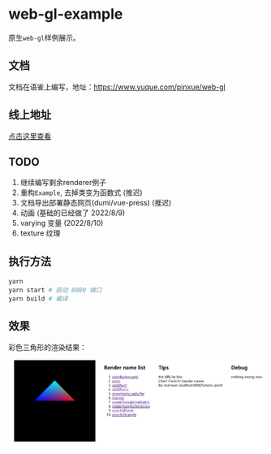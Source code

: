 # web-gl-example

原生`web-gl`样例展示。

## 文档

文档在语雀上编写，地址：<https://www.yuque.com/pinxue/web-gl>

## 线上地址

[点击这里查看](https://creampnx-x.github.io/web-gl-example/dist/)

## TODO

1. 继续编写剩余renderer例子
2. 重构`Example`, 去掉类变为函数式 (推迟)
3. 文档导出部署静态网页(dumi/vue-press) (推迟)
4. 动画 (基础的已经做了 2022/8/9)
5. varying 变量 (2022/8/10)
6. texture 纹理

## 执行方法

```sh
yarn
yarn start # 启动 8080 端口
yarn build # 编译
```

## 效果

彩色三角形的渲染结果：

![image](./public/example-1.png)
